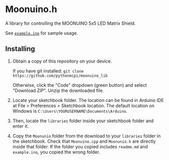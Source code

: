# Moonuino.h

A library for controlling the MOONUINO 5x5 LED Matrix Shield.

See [`example.ino`](example.ino) for sample usage.

## Installing

1. Obtain a copy of this repository on your device.
   
   If you have git installed: `git clone https://github.com/pythonmcpi/moonuino_lib`

   Otherwise, click the "Code" dropdown (green button) and select "Download ZIP". Unzip the downloaded file.

2. Locate your sketchbook folder. The location can be found in Arduino IDE at File > Preferences > Sketchbook location. The default location on Windows is `C:\Users\YOURUSERNAME\Documents\Arduino`.

3. Then, locate the `libraries` folder inside your sketchbook folder and enter it.

4. Copy the `Moonunio` folder from the download to your `libraries` folder in the sketchbook. Check that `Moonuino.cpp` and `Moonunio.h` are directly inside that folder. If the folder you copied includes `readme.md` and `example.ino`, you copied the wrong folder.

